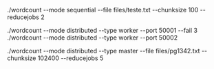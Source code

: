./wordcount --mode sequential --file files/teste.txt --chunksize 100 --reducejobs 2

./wordcount --mode distributed --type worker --port 50001 --fail 3
./wordcount --mode distributed --type worker --port 50002

./wordcount --mode distributed --type master --file files/pg1342.txt --chunksize 102400 --reducejobs 5